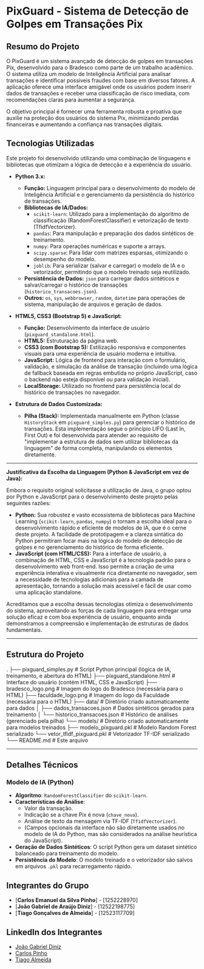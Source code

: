 # PixGuard - Sistema de Detecção de Golpes em Transações Pix

## Resumo do Projeto

O PixGuard é um sistema avançado de detecção de golpes em transações Pix, desenvolvido para o Bradesco como parte de um trabalho acadêmico. O sistema utiliza um modelo de Inteligência Artificial para analisar transações e identificar possíveis fraudes com base em diversos fatores. A aplicação oferece uma interface amigável onde os usuários podem inserir dados de transações e receber uma classificação de risco imediata, com recomendações claras para aumentar a segurança.

O objetivo principal é fornecer uma ferramenta robusta e proativa que auxilie na proteção dos usuários do sistema Pix, minimizando perdas financeiras e aumentando a confiança nas transações digitais.

## Tecnologias Utilizadas

Este projeto foi desenvolvido utilizando uma combinação de linguagens e bibliotecas que otimizam a lógica de detecção e a experiência do usuário.

- **Python 3.x:**

  - **Função:** Linguagem principal para o desenvolvimento do modelo de Inteligência Artificial e o gerenciamento da persistência do histórico de transações.
  - **Bibliotecas de IA/Dados:**
    - `scikit-learn`: Utilizado para a implementação do algoritmo de classificação (RandomForestClassifier) e vetorização de texto (TfidfVectorizer).
    - `pandas`: Para manipulação e preparação dos dados sintéticos de treinamento.
    - `numpy`: Para operações numéricas e suporte a arrays.
    - `scipy.sparse`: Para lidar com matrizes esparsas, otimizando o desempenho do modelo.
    - `joblib`: Para serializar (salvar e carregar) o modelo de IA e o vetorizador, permitindo que o modelo treinado seja reutilizado.
  - **Persistência de Dados:** `json` para carregar dados sintéticos e salvar/carregar o histórico de transações (`historico_transacoes.json`).
  - **Outros:** `os`, `sys`, `webbrowser`, `random`, `datetime` para operações de sistema, manipulação de arquivos e geração de dados.

- **HTML5, CSS3 (Bootstrap 5) e JavaScript:**

  - **Função:** Desenvolvimento da interface de usuário (`pixguard_standalone.html`).
  - **HTML5:** Estruturação da página web.
  - **CSS3 (com Bootstrap 5):** Estilização responsiva e componentes visuais para uma experiência de usuário moderna e intuitiva.
  - **JavaScript:** Lógica de frontend para interação com o formulário, validação, e simulação da análise de transação (incluindo uma lógica de fallback baseada em regras embutida no próprio JavaScript, caso o backend não esteja disponível ou para validação inicial).
  - **LocalStorage:** Utilizado no frontend para persistência local do histórico de transações no navegador.

- **Estrutura de Dados Customizada:**
  - **Pilha (Stack):** Implementada manualmente em Python (classe `HistoryStack` em `pixguard_simples.py`) para gerenciar o histórico de transações. Esta implementação segue o princípio LIFO (Last In, First Out) e foi desenvolvida para atender ao requisito de "implementar a estrutura de dados sem utilizar bibliotecas da linguagem" de forma completa, manipulando os elementos diretamente.

---

**Justificativa da Escolha da Linguagem (Python & JavaScript em vez de Java):**

Embora o requisito original solicitasse a utilização de Java, o grupo optou por Python e JavaScript para o desenvolvimento deste projeto pelas seguintes razões:

- **Python:** Sua robustez e vasto ecossistema de bibliotecas para Machine Learning (`scikit-learn`, `pandas`, `numpy`) o tornam a escolha ideal para o desenvolvimento rápido e eficiente de modelos de IA, que é o cerne deste projeto. A facilidade de prototipagem e a clareza sintática do Python permitiram focar mais na lógica do modelo de detecção de golpes e no gerenciamento do histórico de forma eficiente.
- **JavaScript (com HTML/CSS):** Para a interface de usuário, a combinação de HTML, CSS e JavaScript é a tecnologia padrão para o desenvolvimento web front-end. Isso permite a criação de uma experiência interativa e visualmente rica diretamente no navegador, sem a necessidade de tecnologias adicionais para a camada de apresentação, tornando a solução mais acessível e fácil de usar como uma aplicação standalone.

Acreditamos que a escolha dessas tecnologias otimiza o desenvolvimento do sistema, aproveitando as forças de cada linguagem para entregar uma solução eficaz e com boa experiência de usuário, enquanto ainda demonstramos a compreensão e implementação de estruturas de dados fundamentais.

---

## Estrutura do Projeto

.
├── pixguard_simples.py # Script Python principal (lógica de IA, treinamento, e abertura do HTML)
├── pixguard_standalone.html # Interface do usuário (contém HTML, CSS e JavaScript)
├── bradesco_logo.png # Imagem do logo do Bradesco (necessária para o HTML)
├── faculdade_logo.png # Imagem do logo da Faculdade (necessária para o HTML)
├── data/ # Diretório criado automaticamente para dados
│ ├── dados_transacoes.json # Dados sintéticos gerados para treinamento
│ └── historico_transacoes.json # Histórico de análises (gerenciado pela pilha)
└── models/ # Diretório criado automaticamente para modelos treinados
├── modelo_pixguard.pkl # Modelo Random Forest serializado
└── vetor_tfidf_pixguard.pkl # Vetorizador TF-IDF serializado
└── README.md # Este arquivo

---

## Detalhes Técnicos

### Modelo de IA (Python)

- **Algoritmo**: `RandomForestClassifier` do `scikit-learn`.
- **Características de Análise**:
  - Valor da transação.
  - Indicação se a chave Pix é nova (`chave_nova`).
  - Análise de texto da mensagem via TF-IDF (`TfidfVectorizer`).
  - (Campos opcionais da interface não são diretamente usados no modelo de IA do Python, mas são considerados na análise heurística do JavaScript).
- **Geração de Dados Sintéticos**: O script Python gera um dataset sintético balanceado para treinamento do modelo.
- **Persistência do Modelo**: O modelo treinado e o vetorizador são salvos em arquivos `.pkl` para recarregamento rápido.

## Integrantes do Grupo

- [**Carlos Emanuel da Silva Pinho**] - [1252228970]
- [**João Gabriel de Araújo Diniz**] - [12522198775]
- [**Tiago Gonçalves de Almeida**] - [12523117709]

## LinkedIn dos Integrantes

- [João Gabriel Diniz](https://www.linkedin.com/in/joaogabrieldiniz)
- [Carlos Pinho](https://www.linkedin.com/in/carlospinho0101)
- [Tiago Almeida](https://www.linkedin.com/in/tiagoalmeida-ti)
